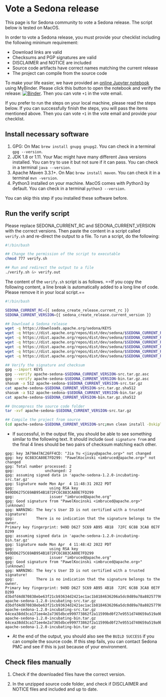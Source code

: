 # Vote a Sedona release

This page is for Sedona community to vote a Sedona release. The script below is tested on MacOS.

In order to vote a Sedona release, you must provide your checklist including the following minimum requirement:

* Download links are valid
* Checksums and PGP signatures are valid
* DISCLAIMER and NOTICE are included
* Source code artifacts have correct names matching the current release
* The project can compile from the source code

To make your life easier, we have provided an [online Jupyter notebook](https://github.com/jiayuasu/sedona-tools) using MyBinder. Please click this button to open the notebook and verify the release: [![Binder](https://mybinder.org/badge_logo.svg)](https://mybinder.org/v2/gh/jiayuasu/sedona-tools/HEAD?labpath=binder%2Fverify-release.ipynb). Then you can vote `+1` in the vote email.

If you prefer to run the steps on your local machine, please read the steps below. If you can successfully finish the steps, you will pass the items mentioned above. Then you can vote `+1` in the vote email and provide your checklist.

## Install necessary software

1. GPG: On Mac `brew install gnupg gnupg2`. You can check in a terminal `gpg --version`.
2. JDK 1.8 or 1.11. Your Mac might have many different Java versions installed. You can try to use it but not sure if it can pass. You can check in a terminal `java --version`.
3. Apache Maven 3.3.1+. On Mac `brew install maven`. You can check it in a terminal `mvn -version`.
4. Python3 installed on your machine. MacOS comes with Python3 by default. You can check in a terminal `python3 --version`.

You can skip this step if you installed these software before.


## Run the verify script

Please replace SEDONA\_CURRENT\_RC and SEDONA\_CURRENT\_VERSION with the correct versions. Then paste the content in a script called `verify.sh` and re-direct the output to a file. To run a script, do the following:

```bash
#!/bin/bash

## Change the permission of the script to executable
chmod 777 verify.sh

## Run and redirect the output to a file
./verify.sh &> verify.out
```

The content of the `verify.sh` script is as follows. ==If you copy the following content, a line break is automatically added to a long line of code. Please remove it in your local script.==

```bash
#!/bin/bash

SEDONA_CURRENT_RC={{ sedona_create_release.current_rc }}
SEDONA_CURRENT_VERSION={{ sedona_create_release.current_version }}

## Download a Sedona release
wget -q https://downloads.apache.org/sedona/KEYS
wget -q https://dist.apache.org/repos/dist/dev/sedona/$SEDONA_CURRENT_RC/apache-sedona-$SEDONA_CURRENT_VERSION-src.tar.gz
wget -q https://dist.apache.org/repos/dist/dev/sedona/$SEDONA_CURRENT_RC/apache-sedona-$SEDONA_CURRENT_VERSION-src.tar.gz.asc
wget -q https://dist.apache.org/repos/dist/dev/sedona/$SEDONA_CURRENT_RC/apache-sedona-$SEDONA_CURRENT_VERSION-src.tar.gz.sha512
wget -q https://dist.apache.org/repos/dist/dev/sedona/$SEDONA_CURRENT_RC/apache-sedona-$SEDONA_CURRENT_VERSION-bin.tar.gz
wget -q https://dist.apache.org/repos/dist/dev/sedona/$SEDONA_CURRENT_RC/apache-sedona-$SEDONA_CURRENT_VERSION-bin.tar.gz.asc
wget -q https://dist.apache.org/repos/dist/dev/sedona/$SEDONA_CURRENT_RC/apache-sedona-$SEDONA_CURRENT_VERSION-bin.tar.gz.sha512

## Verify the signature and checksum
gpg --import KEYS
gpg --verify apache-sedona-$SEDONA_CURRENT_VERSION-src.tar.gz.asc
gpg --verify apache-sedona-$SEDONA_CURRENT_VERSION-bin.tar.gz.asc
shasum -a 512 apache-sedona-$SEDONA_CURRENT_VERSION-src.tar.gz
cat apache-sedona-$SEDONA_CURRENT_VERSION-src.tar.gz.sha512
shasum -a 512 apache-sedona-$SEDONA_CURRENT_VERSION-bin.tar.gz
cat apache-sedona-$SEDONA_CURRENT_VERSION-bin.tar.gz.sha512

## Uncompress the source code folder
tar -xvf apache-sedona-$SEDONA_CURRENT_VERSION-src.tar.gz

## Compile the project from source
(cd apache-sedona-$SEDONA_CURRENT_VERSION-src;mvn clean install -DskipTests)

```

* If successful, in the output file, you should be able to see something similar to the following text. It should include `Good signature from` and the final 4 lines should be two pairs of checksum matching each other.

```
gpg: key 3A79A47AC26FF4CD: "Jia Yu <jiayu@apache.org>" not changed
gpg: key 6C883CA80E7FD299: "PawelKocinski <imbruced@apache.org>" not changed
gpg: Total number processed: 2
gpg:              unchanged: 2
gpg: assuming signed data in 'apache-sedona-1.2.0-incubating-src.tar.gz'
gpg: Signature made Mon Apr  4 11:48:31 2022 PDT
gpg:                using RSA key 949DD6275C69AB954B1872FC6C883CA80E7FD299
gpg:                issuer "imbruced@apache.org"
gpg: Good signature from "PawelKocinski <imbruced@apache.org>" [unknown]
gpg: WARNING: The key's User ID is not certified with a trusted signature!
gpg:          There is no indication that the signature belongs to the owner.
Primary key fingerprint: 949D D627 5C69 AB95 4B18  72FC 6C88 3CA8 0E7F D299
gpg: assuming signed data in 'apache-sedona-1.2.0-incubating-bin.tar.gz'
gpg: Signature made Mon Apr  4 11:48:42 2022 PDT
gpg:                using RSA key 949DD6275C69AB954B1872FC6C883CA80E7FD299
gpg:                issuer "imbruced@apache.org"
gpg: Good signature from "PawelKocinski <imbruced@apache.org>" [unknown]
gpg: WARNING: The key's User ID is not certified with a trusted signature!
gpg:          There is no indication that the signature belongs to the owner.
Primary key fingerprint: 949D D627 5C69 AB95 4B18  72FC 6C88 3CA8 0E7F D299
d3bdfd4d870838ebe63f21cb93634d2421ec1ac1b8184636206a5dc0d89a78a88257798b1f17371ad3cfcc3b1eb79c69e1410afdefeb4d9b52fc8bb5ea18dd2e  apache-sedona-1.2.0-incubating-src.tar.gz
d3bdfd4d870838ebe63f21cb93634d2421ec1ac1b8184636206a5dc0d89a78a88257798b1f17371ad3cfcc3b1eb79c69e1410afdefeb4d9b52fc8bb5ea18dd2e  apache-sedona-1.2.0-incubating-src.tar.gz
64cea38dd3ca171ee4e2a7365dbce999773862f2a11599bd0f27e9551d740659a519a9b976b3e7b0826088010967093e6acc9462f7073e9737c24b007a2df846  apache-sedona-1.2.0-incubating-bin.tar.gz
64cea38dd3ca171ee4e2a7365dbce999773862f2a11599bd0f27e9551d740659a519a9b976b3e7b0826088010967093e6acc9462f7073e9737c24b007a2df846  apache-sedona-1.2.0-incubating-bin.tar.gz
```

* At the end of the output, you should also see the `BUILD SUCCESS` if you can compile the source code. If this step fails, you can contact Sedona PMC and see if this is just because of your environment.

## Check files manually

1. Check if the downloaded files have the correct version.
 
2. In the unzipped source code folder, and check if DISCLAIMER and NOTICE files and included and up to date.